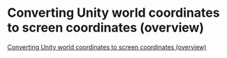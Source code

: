 # Converting Unity world coordinates to screen coordinates (overview)
[Converting Unity world coordinates to screen coordinates (overview)](https://aiwithcloud.com/2022/09/14/converting_unity_world_coordinates_to_screen_coordinates_overview/)